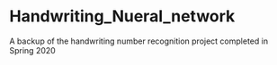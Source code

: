 # Handwriting_Nueral_network
A backup of the handwriting number recognition project completed in Spring 2020
